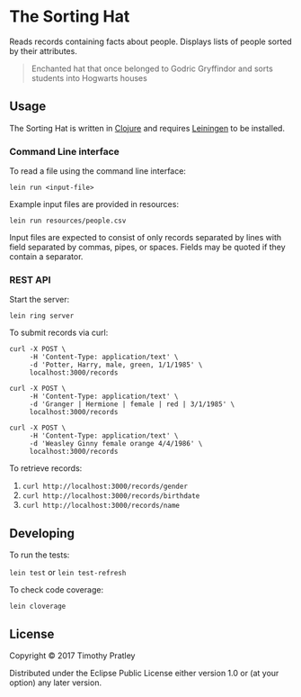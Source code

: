 # The Sorting Hat

Reads records containing facts about people.
Displays lists of people sorted by their attributes.

>Enchanted hat that once belonged to Godric Gryffindor and sorts students into Hogwarts houses

## Usage

The Sorting Hat is written in [Clojure](https://www.clojure.org/) and requires [Leiningen](https://leiningen.org/) to be installed.

### Command Line interface

To read a file using the command line interface:

`lein run <input-file>`

Example input files are provided in resources:

`lein run resources/people.csv`

Input files are expected to consist of only records separated by lines
with field separated by commas, pipes, or spaces.
Fields may be quoted if they contain a separator.


### REST API

Start the server:

`lein ring server`

To submit records via curl:

```
curl -X POST \
     -H 'Content-Type: application/text' \
     -d 'Potter, Harry, male, green, 1/1/1985' \
     localhost:3000/records
```

```
curl -X POST \
     -H 'Content-Type: application/text' \
     -d 'Granger | Hermione | female | red | 3/1/1985' \
     localhost:3000/records
```

```
curl -X POST \
     -H 'Content-Type: application/text' \
     -d 'Weasley Ginny female orange 4/4/1986' \
     localhost:3000/records
```


To retrieve records:

1. `curl http://localhost:3000/records/gender`
2. `curl http://localhost:3000/records/birthdate`
3. `curl http://localhost:3000/records/name`

## Developing

To run the tests:

`lein test` or `lein test-refresh`

To check code coverage:

`lein cloverage`


## License

Copyright © 2017 Timothy Pratley

Distributed under the Eclipse Public License either version 1.0 or (at
your option) any later version.
